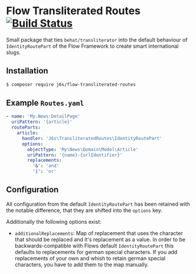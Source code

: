 # Flow Transliterated Routes [![Build Status](https://travis-ci.org/j6s/flow-transliterated-routes.svg?branch=development)](https://travis-ci.org/j6s/flow-transliterated-routes)

Small package that ties `behat/transliterator` into the default behaviour of `IdentityRoutePart` of the Flow Framework to create smart international slugs.

## Installation

```bash
$ composer require j6s/flow-transliterated-routes
```

## Example `Routes.yaml`

```yaml
- name: 'My.News:DetailPage'
  uriPattern: '{article}'
  routeParts:
    article:
      handler: 'J6s\TransliteratedRoutes\IdentityRoutePart'
      options:
        objectType: 'My\News\Domain\Model\Article'
        uriPattern: '{name}-{urlIdentifier}'
        replacements:
          '&': 'and'
          '|': 'or'
```

## Configuration 

All configuration from the default `IdentityRoutePart` has been retained with the notable difference, that they are shifted into the `options` key.

Additionally the following options exist:

* `additionalReplacements`: Map of replacement that uses the character that should be replaced and it's replacement as a value. In order to be backwards-compatible with Flows default `IdentityRoutePart` this defaults to replacements for german special characters. If you add replacements of your own and whish to retain german special characters, you have to add them to the map manually.
